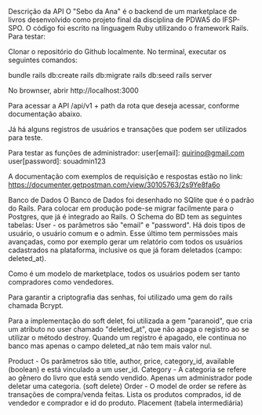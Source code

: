 Descrição da API
O "Sebo da Ana" é o backend de um marketplace de livros desenvolvido como projeto final da disciplina de PDWA5 do IFSP-SPO.
O código foi escrito na linguagem Ruby utilizando o framework Rails.
Para testar:

Clonar o repositório do Github localmente.
No terminal, executar os seguintes comandos:

bundle
rails db:create
rails db:migrate
rails db:seed
rails server

No brownser, abrir http://localhost:3000

Para acessar a API /api/v1 + path da rota que deseja acessar, conforme documentação abaixo.

Já há alguns registros de usuários e transações que podem ser utilizados para teste.

Para testar as funções de administrador:
user[email]: quirino@gmail.com
user[password]: souadmin123

A documentação com exemplos de requisição e respostas estão no link: https://documenter.getpostman.com/view/30105763/2s9Ye8fa6o


Banco de Dados
O Banco de Dados foi desenhado no SQlite que é o padrão do Rails. Para colocar em produção pode-se migrar facilmente para o Postgres, que já é integrado ao Rails. O Schema do BD tem as seguintes tabelas:
User - os parâmetros são "email" e "password". Há dois tipos de usuário, o usuário comum e o admin. Esse último tem permissões mais avançadas, como por exemplo gerar um relatório com todos os usuários cadastrados na plataforma, inclusive os que já foram deletados (campo: deleted_at).

Como é um modelo de marketplace, todos os usuários podem ser tanto compradores como vendedores.

Para garantir a criptografia das senhas, foi utilizado uma gem do rails chamada Bcrypt.

Para a implementação do soft delet, foi utilizada a gem "paranoid", que cria um atributo no user chamado "deleted_at", que não apaga o registro ao se utilizar o método destroy. Quando um registro é apagado, ele continua no banco mas apenas o campo deleted_at não tem mais valor nul.

Product - Os parâmetros são title, author, price, category_id, available (boolean) e está vinculado a um user_id.
Category - A categoria se refere ao gênero do livro que está sendo vendido. Apenas um administrador pode deletar uma categoria. (soft delete)
Order - O model de order se refere às transações de compra/venda feitas. Lista os produtos comprados, id de vendedor e comprador e id do produto.
Placement (tabela intermediária)
